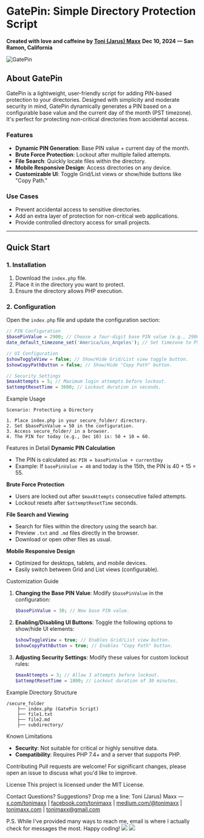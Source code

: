 # GatePin: Simple Directory Protection Script

**Created with love and caffeine by [Toni (Jarus) Maxx](mailto:tonimaxx@gmail.com)** 
**Dec 10, 2024 — San Ramon, California**

![GatePin](https://miro.medium.com/v2/resize:fit:2000/format:webp/1*CrPOU_C70V6-WLljRkaS8A.png)

## About GatePin

GatePin is a lightweight, user-friendly script for adding PIN-based protection to your directories. Designed with simplicity and moderate security in mind, GatePin dynamically generates a PIN based on a configurable base value and the current day of the month (PST timezone). It's perfect for protecting non-critical directories from accidental access.

### Features
- **Dynamic PIN Generation**: Base PIN value + current day of the month.
- **Brute Force Protection**: Lockout after multiple failed attempts.
- **File Search**: Quickly locate files within the directory.
- **Mobile Responsive Design**: Access directories on any device.
- **Customizable UI**: Toggle Grid/List views or show/hide buttons like "Copy Path."

### Use Cases
- Prevent accidental access to sensitive directories.
- Add an extra layer of protection for non-critical web applications.
- Provide controlled directory access for small projects.

---

## Quick Start

### 1. Installation
1. Download the `index.php` file.
2. Place it in the directory you want to protect.
3. Ensure the directory allows PHP execution.

### 2. Configuration
Open the `index.php` file and update the configuration section:
```php
// PIN Configuration
$basePinValue = 2900; // Choose a four-digit base PIN value (e.g., 2900, 2000, 4000, 9900).
date_default_timezone_set('America/Los_Angeles'); // Set timezone to PST.

// UI Configuration
$showToggleView = false; // Show/Hide Grid/List view toggle button.
$showCopyPathButton = false; // Show/Hide "Copy Path" button.

// Security Settings
$maxAttempts = 5; // Maximum login attempts before lockout.
$attemptResetTime = 3600; // Lockout duration in seconds.
```

Example Usage
```
Scenario: Protecting a Directory

1. Place index.php in your secure_folder/ directory.
2. Set $basePinValue = 50 in the configuration.
3. Access secure_folder/ in a browser.
4. The PIN for today (e.g., Dec 10) is: 50 + 10 = 60.
```

Features in Detail
**Dynamic PIN Calculation**
- The PIN is calculated as: `PIN = basePinValue + currentDay`
- Example: If `basePinValue = 40` and today is the 15th, the PIN is 40 + 15 = 55.

**Brute Force Protection**
- Users are locked out after `$maxAttempts` consecutive failed attempts.
- Lockout resets after `$attemptResetTime` seconds.

**File Search and Viewing**
- Search for files within the directory using the search bar.
- Preview `.txt` and `.md` files directly in the browser.
- Download or open other files as usual.

**Mobile Responsive Design**
- Optimized for desktops, tablets, and mobile devices.
- Easily switch between Grid and List views (configurable).

Customization Guide
1. **Changing the Base PIN Value**:
   Modify `$basePinValue` in the configuration:
   ```php
   $basePinValue = 30; // New base PIN value.
   ```

2. **Enabling/Disabling UI Buttons**:
   Toggle the following options to show/hide UI elements:
   ```php
   $showToggleView = true; // Enables Grid/List view button.
   $showCopyPathButton = true; // Enables "Copy Path" button.
   ```

3. **Adjusting Security Settings**:
   Modify these values for custom lockout rules:
   ```php
   $maxAttempts = 3; // Allow 3 attempts before lockout.
   $attemptResetTime = 1800; // Lockout duration of 30 minutes.
   ```

Example Directory Structure
```
/secure_folder
    ├── index.php (GatePin Script)
    ├── file1.txt
    ├── file2.md
    ├── subdirectory/
```

Known Limitations
- **Security**: Not suitable for critical or highly sensitive data.
- **Compatibility**: Requires PHP 7.4+ and a server that supports PHP.

Contributing
Pull requests are welcome! For significant changes, please open an issue to discuss what you'd like to improve.

License
This project is licensed under the MIT License.

Contact
Questions? Suggestions? Drop me a line:
Toni (Jarus) Maxx — [x.com/tonimaxx](https://x.com/tonimaxx) | [facebook.com/tonimaxx](https://facebook.com/tonimaxx) | [medium.com/@tonimaxx](https://medium.com/@tonimaxx) | [tonimaxx.com](https://tonimaxx.com) | [tonimaxx@gmail.com](mailto:tonimaxx@gmail.com)

P.S. While I've provided many ways to reach me, email is where I actually check for messages the most. Happy coding!
![](https://miro.medium.com/v2/resize:fit:1400/format:webp/1*-TwOrWWIeAkaMjwn_o8NEQ.png)
![](https://miro.medium.com/v2/resize:fit:1400/format:webp/1*WY8ICWIehJ7YUmHHHAYpew.png)
